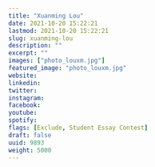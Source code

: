 ```yaml
---
title: "Xuanming Lou"
date: 2021-10-20 15:22:21
lastmod: 2021-10-20 15:22:21
slug: xuanming-lou
description: ""
excerpt: ""
images: ["photo_louxm.jpg"]
featured_image: "photo_louxm.jpg"
website: 
linkedin: 
twitter: 
instagram: 
facebook: 
youtube: 
spotify: 
flags: [Exclude, Student Essay Contest]
draft: false
uuid: 9893
weight: 5000
---
```


